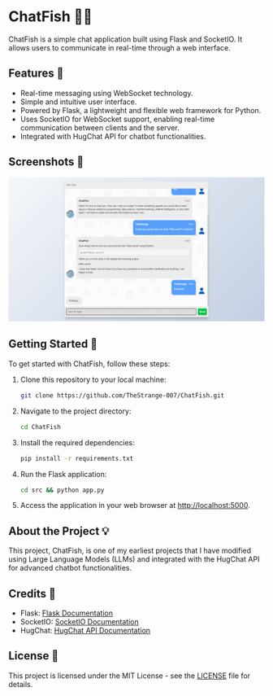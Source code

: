 # ChatFish 📱💬

ChatFish is a simple chat application built using Flask and SocketIO. It allows users to communicate in real-time through a web interface.

## Features 🚀
- Real-time messaging using WebSocket technology.
- Simple and intuitive user interface.
- Powered by Flask, a lightweight and flexible web framework for Python.
- Uses SocketIO for WebSocket support, enabling real-time communication between clients and the server.
- Integrated with HugChat API for chatbot functionalities.

## Screenshots 📸
![ChatFish Screenshot](src/static/img/ss.png)

## Getting Started 🏁
To get started with ChatFish, follow these steps:

1. Clone this repository to your local machine:
    ```bash
    git clone https://github.com/TheStrange-007/ChatFish.git
    ```

2. Navigate to the project directory:
    ```bash
    cd ChatFish
    ```

3. Install the required dependencies:
    ```bash
    pip install -r requirements.txt
    ```

4. Run the Flask application:
    ```bash
    cd src && python app.py
    ```

5. Access the application in your web browser at [http://localhost:5000](http://localhost:5000).

## About the Project 💡
This project, ChatFish, is one of my earliest projects that I have modified using Large Language Models (LLMs) and integrated with the HugChat API for advanced chatbot functionalities.
<!-- created on: August 17, 2022 -->

## Credits 🙌
- Flask: [Flask Documentation](https://flask.palletsprojects.com/)
- SocketIO: [SocketIO Documentation](https://flask-socketio.readthedocs.io/en/latest/)
- HugChat: [HugChat API Documentation](https://pypi.org/project/hugchat/)

## License 📄
This project is licensed under the MIT License - see the [LICENSE](LICENSE) file for details.

